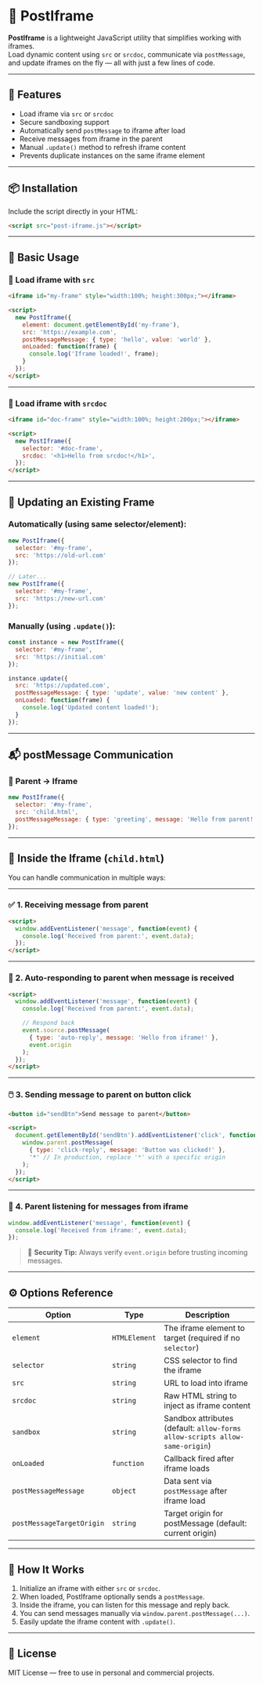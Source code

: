 # 🧩 PostIframe

**PostIframe** is a lightweight JavaScript utility that simplifies working with iframes.  
Load dynamic content using `src` or `srcdoc`, communicate via `postMessage`, and update iframes on the fly — all with just a few lines of code.

---

## 🚀 Features

- Load iframe via `src` or `srcdoc`
- Secure sandboxing support
- Automatically send `postMessage` to iframe after load
- Receive messages from iframe in the parent
- Manual `.update()` method to refresh iframe content
- Prevents duplicate instances on the same iframe element

---

## 📦 Installation

Include the script directly in your HTML:

```html
<script src="post-iframe.js"></script>
```

---

## 🧪 Basic Usage

### 🔹 Load iframe with `src`

```html
<iframe id="my-frame" style="width:100%; height:300px;"></iframe>

<script>
  new PostIframe({
    element: document.getElementById('my-frame'),
    src: 'https://example.com',
    postMessageMessage: { type: 'hello', value: 'world' },
    onLoaded: function(frame) {
      console.log('Iframe loaded!', frame);
    }
  });
</script>
```

---

### 🔹 Load iframe with `srcdoc`

```html
<iframe id="doc-frame" style="width:100%; height:200px;"></iframe>

<script>
  new PostIframe({
    selector: '#doc-frame',
    srcdoc: '<h1>Hello from srcdoc!</h1>',
  });
</script>
```

---

## 🔄 Updating an Existing Frame

### Automatically (using same selector/element):

```js
new PostIframe({
  selector: '#my-frame',
  src: 'https://old-url.com'
});

// Later...
new PostIframe({
  selector: '#my-frame',
  src: 'https://new-url.com'
});
```

### Manually (using `.update()`):

```js
const instance = new PostIframe({
  selector: '#my-frame',
  src: 'https://initial.com'
});

instance.update({
  src: 'https://updated.com',
  postMessageMessage: { type: 'update', value: 'new content' },
  onLoaded: function(frame) {
    console.log('Updated content loaded!');
  }
});
```

---

## 📬 postMessage Communication

### 🔹 Parent → Iframe

```js
new PostIframe({
  selector: '#my-frame',
  src: 'child.html',
  postMessageMessage: { type: 'greeting', message: 'Hello from parent!' }
});
```

---

## 🧠 Inside the Iframe (`child.html`)

You can handle communication in multiple ways:

---

### ✅ 1. Receiving message from parent

```html
<script>
  window.addEventListener('message', function(event) {
    console.log('Received from parent:', event.data);
  });
</script>
```

---

### 🔁 2. Auto-responding to parent when message is received

```html
<script>
  window.addEventListener('message', function(event) {
    console.log('Received from parent:', event.data);

    // Respond back
    event.source.postMessage(
      { type: 'auto-reply', message: 'Hello from iframe!' },
      event.origin
    );
  });
</script>
```

---

### 🖱️ 3. Sending message to parent on button click

```html
<button id="sendBtn">Send message to parent</button>

<script>
  document.getElementById('sendBtn').addEventListener('click', function() {
    window.parent.postMessage(
      { type: 'click-reply', message: 'Button was clicked!' },
      '*' // In production, replace '*' with a specific origin
    );
  });
</script>
```

---

### 🧭 4. Parent listening for messages from iframe

```js
window.addEventListener('message', function(event) {
  console.log('Received from iframe:', event.data);
});
```

> 🔐 **Security Tip:** Always verify `event.origin` before trusting incoming messages.

---

## ⚙️ Options Reference

| Option                    | Type         | Description |
|---------------------------|--------------|-------------|
| `element`                 | `HTMLElement`| The iframe element to target (required if no `selector`) |
| `selector`                | `string`     | CSS selector to find the iframe |
| `src`                     | `string`     | URL to load into iframe |
| `srcdoc`                  | `string`     | Raw HTML string to inject as iframe content |
| `sandbox`                 | `string`     | Sandbox attributes (default: `allow-forms allow-scripts allow-same-origin`) |
| `onLoaded`                | `function`   | Callback fired after iframe loads |
| `postMessageMessage`      | `object`     | Data sent via `postMessage` after iframe load |
| `postMessageTargetOrigin`| `string`     | Target origin for postMessage (default: current origin) |

---

## 🧠 How It Works

1. Initialize an iframe with either `src` or `srcdoc`.
2. When loaded, PostIframe optionally sends a `postMessage`.
3. Inside the iframe, you can listen for this message and reply back.
4. You can send messages manually via `window.parent.postMessage(...)`.
5. Easily update the iframe content with `.update()`.

---

## 📄 License

MIT License — free to use in personal and commercial projects.
